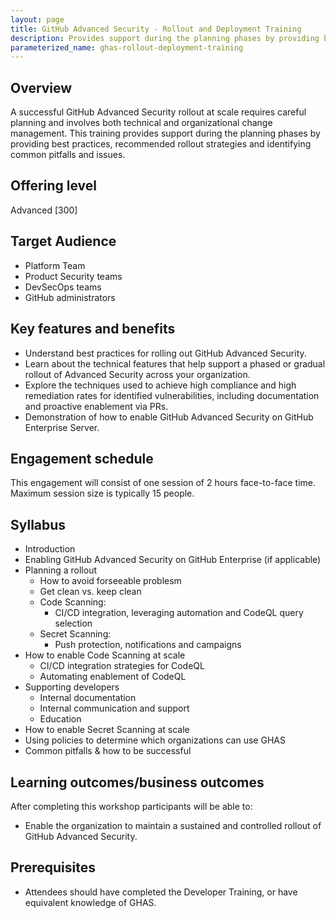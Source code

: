 ```yaml
---
layout: page
title: GitHub Advanced Security - Rollout and Deployment Training
description: Provides support during the planning phases by providing best practices, recommended rollout strategies and identifying common pitfalls and issues.
parameterized_name: ghas-rollout-deployment-training
---
```


## Overview

A successful GitHub Advanced Security rollout at scale requires careful planning and involves both technical and organizational change management. This training provides support during the planning phases by providing best practices, recommended rollout strategies and identifying common pitfalls and issues.

## Offering level

Advanced [300]

## Target Audience

- Platform Team
- Product Security teams
- DevSecOps teams
- GitHub administrators

## Key features and benefits

- Understand best practices for rolling out GitHub Advanced Security.
- Learn about the technical features that help support a phased or gradual rollout of Advanced Security across your organization.
- Explore the techniques used to achieve high compliance and high remediation rates for identified vulnerabilities, including documentation and proactive enablement via PRs.
- Demonstration of how to enable GitHub Advanced Security on GitHub Enterprise Server.

## Engagement schedule

This engagement will consist of one session of 2 hours face-to-face time. Maximum session size is typically 15 people.

## Syllabus

- Introduction
- Enabling GitHub Advanced Security on GitHub Enterprise (if applicable)
- Planning a rollout
  - How to avoid forseeable problesm
  - Get clean vs. keep clean
  - Code Scanning:
    - CI/CD integration, leveraging automation and CodeQL query selection
  - Secret Scanning:
    - Push protection, notifications and campaigns
- How to enable Code Scanning at scale
  - CI/CD integration strategies for CodeQL
  - Automating enablement of CodeQL
- Supporting developers
  - Internal documentation
  - Internal communication and support
  - Education
- How to enable Secret Scanning at scale
- Using policies to determine which organizations can use GHAS
- Common pitfalls & how to be successful

## Learning outcomes/business outcomes

After completing this workshop participants will be able to:

- Enable the organization to maintain a sustained and controlled rollout of GitHub Advanced Security.

## Prerequisites

- Attendees should have completed the Developer Training, or have equivalent knowledge of GHAS.
